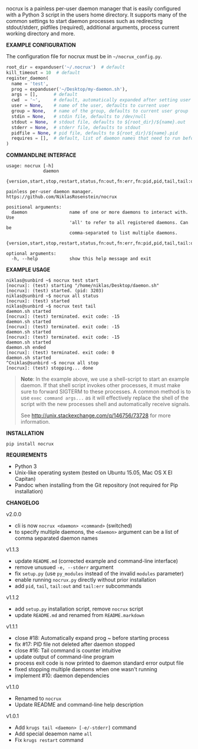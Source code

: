 nocrux is a painless per-user daemon manager that is easily configured
with a Python 3 script in the users home directory. It supports many of the
common settings to start daemon processes such as redirecting stdout/stderr,
pidfiles (required), additional arguments, process current working directory
and more.

__EXAMPLE CONFIGURATION__

The configuration file for nocrux must be in `~/nocrux_config.py`.

```python
root_dir = expanduser('~/.nocrux')  # default
kill_timeout = 10  # default
register_daemon(
  name = 'test',
  prog = expanduser('~/Desktop/my-daemon.sh'),
  args = [],      # default
  cwd  = '~',     # default, automatically expanded after setting user ID
  user = None,    # name of the user, defaults to current user
  group = None,   # name of the group, defaults to current user group
  stdin = None,   # stdin file, defaults to /dev/null
  stdout = None,  # stdout file, defaults to ${root_dir}/${name}.out
  stderr = None,  # stderr file, defaults to stdout
  pidfile = None, # pid file, defaults to ${root_dir}/${name}.pid
  requires = [],  # default, list of daemon names that need to run before this
)
```

__COMMANDLINE INTERFACE__

```
usage: nocrux [-h]
              daemon
              {version,start,stop,restart,status,fn:out,fn:err,fn:pid,pid,tail,tail:out,tail:err}

painless per-user daemon manager. https://github.com/NiklasRosenstein/nocrux

positional arguments:
  daemon                name of one or more daemons to interact with. Use
                        'all' to refer to all registered daemons. Can be
                        comma-separated to list multiple daemons.
  {version,start,stop,restart,status,fn:out,fn:err,fn:pid,pid,tail,tail:out,tail:err}

optional arguments:
  -h, --help            show this help message and exit
```

__EXAMPLE USAGE__

    niklas@sunbird ~$ nocrux test start
    [nocrux]: (test) starting "/home/niklas/Desktop/daemon.sh"
    [nocrux]: (test) started. (pid: 3203)
    niklas@sunbird ~$ nocrux all status
    [nocrux]: (test) started
    niklas@sunbird ~$ nocrux test tail
    daemon.sh started
    [nocrux]: (test) terminated. exit code: -15
    daemon.sh started
    [nocrux]: (test) terminated. exit code: -15
    daemon.sh started
    [nocrux]: (test) terminated. exit code: -15
    daemon.sh started
    daemon.sh ended
    [nocrux]: (test) terminated. exit code: 0
    daemon.sh started
    ^Cniklas@sunbird ~$ nocrux all stop
    [nocrux]: (test) stopping... done

> **Note**: In the example above, we use a shell-script to start an example daemon.
> If that shell script invokes other processes, it must make sure to forward SIGTERM
> to these processes. A common method is to use `exec command args...` as it will
> effectively replace the shell of the script with the new processes shell and
> automatically receive signals.
>
> See http://unix.stackexchange.com/q/146756/73728 for more information.

__INSTALLATION__

    pip install nocrux

__REQUIREMENTS__

* Python 3
* Unix-like operating system (tested on Ubuntu 15.05, Mac OS X El Capitan)
* Pandoc when installing from the Git repository (not required for Pip installation)

__CHANGELOG__

v2.0.0

* cli is now `nocrux <daemon> <command>` (switched)
* to specify multiple daemons, the `<daemon>` argument can be a list of
  comma separated daemon names

v1.1.3

* update `README.md` (corrected example and command-line interface)
* remove unusued `-e, --stderr` argument
* fix `setup.py` (use `py_modules` instead of the invalid `modules` parameter)
* enable running `nocrux.py` directly without prior installation
* add `pid`, `tail`, `tail:out` and `tail:err` subcommands

v1.1.2

* add `setup.py` installation script, remove `nocrux` script
* update `README.md` and renamed from `README.markdown`

v1.1.1

* close #18: Automatically expand prog ~ before starting process
* fix #17: PID file not deleted after daemon stopped
* close #16: Tail command is counter intuitive
* update output of command-line program
* process exit code is now printed to daemon standard error output file
* fixed stopping multiple daemons when one wasn't running
* implement #10: daemon dependencies

v1.1.0

* Renamed to `nocrux`
* Update README and command-line help description

v1.0.1

* Add `krugs tail <daemon> [-e/-stderr]` command
* Add special deaemon name `all`
* Fix `krugs restart` command
